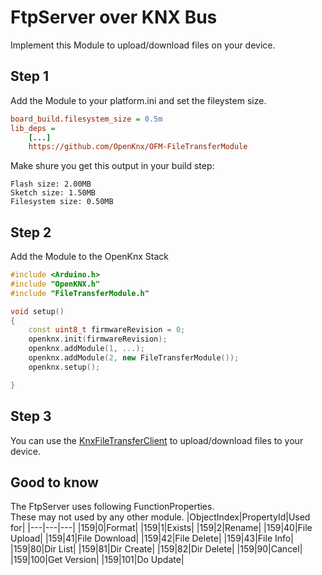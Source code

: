 # FtpServer over KNX Bus

Implement this Module to upload/download files on your device.  

## Step 1
Add the Module to your platform.ini and set the fileystem size.  
```ini
board_build.filesystem_size = 0.5m
lib_deps = 
    [...]
	https://github.com/OpenKnx/OFM-FileTransferModule
```

Make shure you get this output in your build step:
```
Flash size: 2.00MB
Sketch size: 1.50MB
Filesystem size: 0.50MB
```

## Step 2
Add the Module to the OpenKnx Stack
```C++
#include <Arduino.h>
#include "OpenKNX.h"
#include "FileTransferModule.h"

void setup()
{
	const uint8_t firmwareRevision = 0;
    openknx.init(firmwareRevision);
    openknx.addModule(1, ...);
    openknx.addModule(2, new FileTransferModule());
    openknx.setup();

}
```

## Step 3
You can use the [KnxFileTransferClient](https://github.com/OpenKNX/KnxFileTransferClient) to upload/download files to your device.

## Good to know
The FtpServer uses following FunctionProperties.  
These may not used by any other module.
|ObjectIndex|PropertyId|Used for|
|---|---|---|
|159|0|Format|
|159|1|Exists|
|159|2|Rename|
|159|40|File Upload|
|159|41|File Download|
|159|42|File Delete|
|159|43|File Info|
|159|80|Dir List|
|159|81|Dir Create|
|159|82|Dir Delete|
|159|90|Cancel|
|159|100|Get Version|
|159|101|Do Update|
